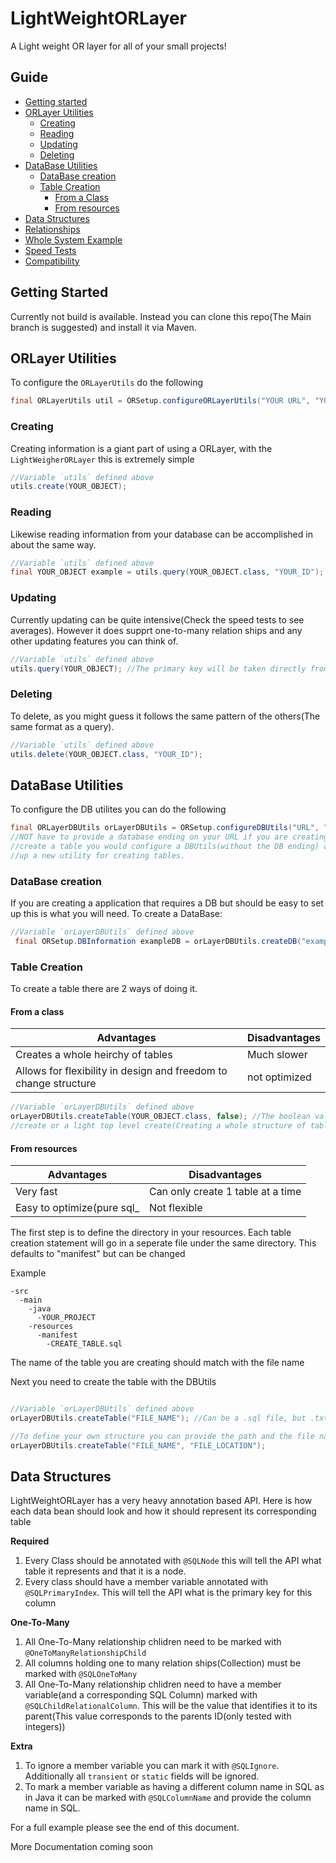 # LightWeightORLayer
A Light weight OR layer for all of your small projects!


## Guide
- [Getting started](#getting-started)
- [ORLayer Utilities](#orlayer-utilities)
  * [Creating](#creating)
  * [Reading](#reading)
  * [Updating](#updating)
  * [Deleting](#deleting)
- [DataBase Utilities](#database-utilities)
  * [DataBase creation](#database-creation)
  * [Table Creation](#table-creation)
    - [From a Class](#from-a-class)
    - [From resources](#from-resources)
 - [Data Structures](#data-structures)
 - [Relationships](#relationships)
 - [Whole System Example](#whole-system-example)
 - [Speed Tests](#speed-tests)
 - [Compatibility](#compatibility)
 
## Getting Started

Currently not build is available. Instead you can clone this repo(The Main branch is suggested) and install it via Maven.

## ORLayer Utilities

To configure the `ORLayerUtils` do the following
```java
final ORLayerUtils util = ORSetup.configureORLayerUtils("YOUR URL", "YOUR PASSWORD", "YOUR DB USERNAME");
```


### Creating

Creating information is a giant part of using a ORLayer, with the `LightWeigherORLayer` this is extremely simple
```java
//Variable `utils` defined above
utils.create(YOUR_OBJECT);
```

### Reading

Likewise reading information from your database can be accomplished in about the same way.

```java
//Variable `utils` defined above
final YOUR_OBJECT example = utils.query(YOUR_OBJECT.class, "YOUR_ID");
```

### Updating

Currently updating can be quite intensive(Check the speed tests to see averages). However it does supprt one-to-many relation ships and any other updating features you can think of.

```java
//Variable `utils` defined above
utils.query(YOUR_OBJECT); //The primary key will be taken directly from the object so make sure its not null.
```

### Deleting

To delete, as you might guess it follows the same pattern of the others(The same format as a query).

```java
//Variable `utils` defined above
utils.delete(YOUR_OBJECT.class, "YOUR_ID");
```

## DataBase Utilities

To configure the DB utilites you can do the following
```java
final ORLayerDBUtils orLayerDBUtils = ORSetup.configureDBUtils("URL", "PASSWORD", "USERNAME"); //In this case you do 
//NOT have to provide a database ending on your URL if you are creating one. If your are going to create a DB then 
//create a table you would configure a DBUtils(without the DB ending) and then use the return value of that to set
//up a new utility for creating tables.
```

### DataBase creation

If you are creating a application that requires a DB but should be easy to set up this is what you will need. To create a DataBase:
```java
//Variable `orLayerDBUtils` defined above
 final ORSetup.DBInformation exampleDB = orLayerDBUtils.createDB("exampleDB");
```

### Table Creation

To create a table there are 2 ways of doing it. 

#### From a class

Advantages | Disadvantages 
--- | --- 
Creates a whole heirchy of tables | Much slower
Allows for flexibility in design and freedom to change structure | not optimized

```java
//Variable `orLayerDBUtils` defined above
orLayerDBUtils.createTable(YOUR_OBJECT.class, false); //The boolean value indicates if you want to do a deep
//create or a light top level create(Creating a whole structure of tables or just the one of that class)
```

#### From resources

Advantages | Disadvantages 
--- | --- 
Very fast | Can only create 1 table at a time
Easy to optimize(pure sql_ | Not flexible

The first step is to define the directory in your resources. Each table creation statement will go in a seperate file under the same directory. This defaults to "manifest" but can be changed

Example
```
-src
  -main
    -java
      -YOUR_PROJECT
    -resources
      -manifest
        -CREATE_TABLE.sql
```
The name of the table you are creating should match with the file name

Next you need to create the table with the DBUtils

```java

//Variable `orLayerDBUtils` defined above
orLayerDBUtils.createTable("FILE_NAME"); //Can be a .sql file, but .txt works etc...

//To define your own structure you can provide the path and the file name from the resources dir
orLayerDBUtils.createTable("FILE_NAME", "FILE_LOCATION");
```

## Data Structures

LightWeightORLayer has a very heavy annotation based API. Here is how each data bean should look and how it should represent its corresponding table

**Required**
1) Every Class should be annotated with `@SQLNode` this will tell the API what table it represents and that it is a node.
2) Every class should have a member variable annotated with `@SQLPrimaryIndex`. This will tell the API what is the primary key for this column

**One-To-Many**
1) All One-To-Many relationship chlidren need to be marked with `@OneToManyRelationshipChild`
2) All columns holding one to many relation ships(Collection) must be marked with `@SQLOneToMany`
3) All One-To-Many relationship chlidren need to have a member variable(and a corresponding SQL Column) marked with `@SQLChildRelationalColumn`. This will be the value that identifies it to its parent(This value corresponds to the parents ID(only tested with integers))

**Extra**
1) To ignore a member variable you can mark it with `@SQLIgnore`. Additionally all `transient` or `static` fields will be ignored.
2) To mark a member variable as having a different column name in SQL as in Java it can be marked with `@SQLColumnName` and provide the column name in SQL.

For a full example please see the end of this document.

More Documentation coming soon

















